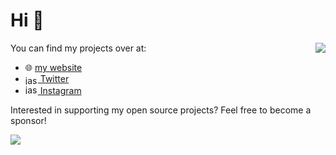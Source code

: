 # Hi 👋

<img align="right" src="https://github-readme-stats.vercel.app/api?username=javl&theme=default&custom_title=javl%27s%20Github%20Stats&show_icons=true&count_private=true" />

You can find my projects over at:

* 🌐 [my website](https://jaspervanloenen.com)
* <a href="https://twitter.com/jaspervanloenen" target="blank"><img align="center" src="https://raw.githubusercontent.com/rahuldkjain/github-profile-readme-generator/master/src/images/icons/Social/twitter.svg" alt="jaspervanloenen" height="15" width="20" /> Twitter</a>
* <a href="https://instagram.com/jaspervanloenen.com" target="_blank"><img src="https://raw.githubusercontent.com/rahuldkjain/github-profile-readme-generator/master/src/images/icons/Social/instagram.svg" alt="jaspervanloenen" height="15" width="20"/> Instagram</a>

Interested in supporting my open source projects? Feel free to become a sponsor!

[![](https://img.shields.io/static/v1?label=Sponsor&message=%E2%9D%A4&logo=GitHub&color=%23fe8e86)](https://github.com/sponsors/javl)
